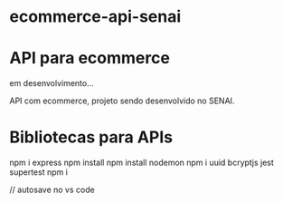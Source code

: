 # ecommerce-api-senai

# API para ecommerce

em desenvolvimento...

API com ecommerce, projeto sendo desenvolvido no SENAI.

# Bibliotecas para APIs
npm i express
npm install
npm install nodemon
npm i uuid bcryptjs jest supertest
npm i

// autosave no vs code
